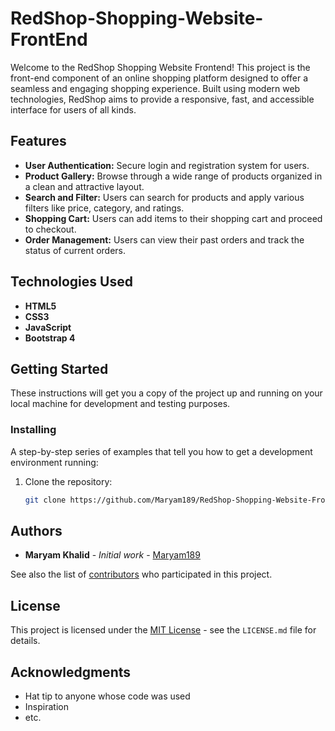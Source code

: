 # RedShop-Shopping-Website-FrontEnd

Welcome to the RedShop Shopping Website Frontend! This project is the front-end component of an online shopping platform designed to offer a seamless and engaging shopping experience. Built using modern web technologies, RedShop aims to provide a responsive, fast, and accessible interface for users of all kinds.

## Features

- **User Authentication:** Secure login and registration system for users.
- **Product Gallery:** Browse through a wide range of products organized in a clean and attractive layout.
- **Search and Filter:** Users can search for products and apply various filters like price, category, and ratings.
- **Shopping Cart:** Users can add items to their shopping cart and proceed to checkout.
- **Order Management:** Users can view their past orders and track the status of current orders.

## Technologies Used

- **HTML5**
- **CSS3**
- **JavaScript**
- **Bootstrap 4**


## Getting Started

These instructions will get you a copy of the project up and running on your local machine for development and testing purposes.

### Installing

A step-by-step series of examples that tell you how to get a development environment running:

1. Clone the repository:
   ```bash
   git clone https://github.com/Maryam189/RedShop-Shopping-Website-FrontEnd.git


## Authors

- **Maryam Khalid** - *Initial work* - [Maryam189](https://github.com/Maryam189)

See also the list of [contributors](https://github.com/Maryam189/REDSHOP/contributors) who participated in this project.

## License

This project is licensed under the [MIT License](LICENSE.md) - see the `LICENSE.md` file for details.

## Acknowledgments

- Hat tip to anyone whose code was used
- Inspiration
- etc.

